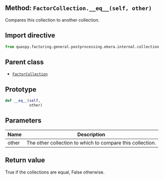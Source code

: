 ## Method: <code>FactorCollection.\_\_eq\_\_(self, other)</code>
Compares this collection to another collection.

## Import directive
```python
from quaspy.factoring.general.postprocessing.ekera.internal.collection import FactorCollection
```

## Parent class
- [<code>FactorCollection</code>](../FactorCollection.md)

## Prototype
```python
def __eq__(self,
           other)
```

## Parameters
| <b>Name</b> | <b>Description</b> |
| ----------- | ------------------ |
| other | The other collection to which to compare this collection. |

## Return value
True if the collections are equal, False otherwise.

